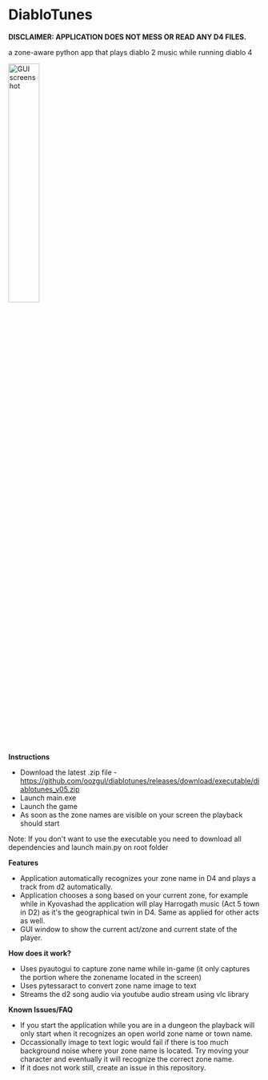 # DiabloTunes

**DISCLAIMER: APPLICATION DOES NOT MESS OR READ ANY D4 FILES.**

a zone-aware python app that plays diablo 2 music while running diablo 4

<img src="https://i.imgur.com/BVLHPBi.png" alt="GUI screenshot" width="35%" />

**Instructions**
- Download the latest .zip file - https://github.com/oozgul/diablotunes/releases/download/executable/diablotunes_v05.zip
- Launch main.exe 
- Launch the game
- As soon as the zone names are visible on your screen the playback should start

Note: If you don't want to use the executable you need to download all dependencies and launch main.py on root folder

**Features**
- Application automatically recognizes your zone name in D4 and plays a track from d2 automatically.
- Application chooses a song based on your current zone, for example while in Kyovashad the application will play Harrogath music (Act 5 town in D2) as it's the geographical twin in D4. Same as applied for other acts as well.
- GUI window to show the current act/zone and current state of the player.

**How does it work?**
- Uses pyautogui to capture zone name while in-game (it only captures the portion where the zonename located in the screen)
- Uses pytessaract to convert zone name image to text
- Streams the d2 song audio via youtube audio stream using vlc library

**Known Issues/FAQ**
- If you start the application while you are in a dungeon the playback will only start when it recognizes an open world zone name or town name.
- Occassionally image to text logic would fail if there is too much background noise where your zone name is located. Try moving your character and eventually it will recognize the correct zone name.
- If it does not work still, create an issue in this repository.
